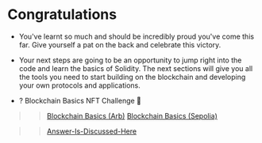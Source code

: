 # Congratulations

- You've learnt so much and should be incredibly proud you've come this far. Give yourself a pat on the back and celebrate this victory.
- Your next steps are going to be an opportunity to jump right into the code and learn the basics of Solidity. The next sections will give you all the tools you need to start building on the blockchain and developing your own protocols and applications.

- ? Blockchain Basics NFT Challenge 👀

>> [Blockchain Basics (Arb)](https://arbiscan.io/address/0x2e99A4CA9c85383ccB54769adB3837437e296479) [Blockchain Basics (Sepolia)](https://sepolia.etherscan.io/address/0x25056312685339b49e1d1C5a0b72Ff9eff13AF77)

>> [Answer-Is-Discussed-Here](https://github.com/Cyfrin/foundry-full-course-cu/discussions/1819)
